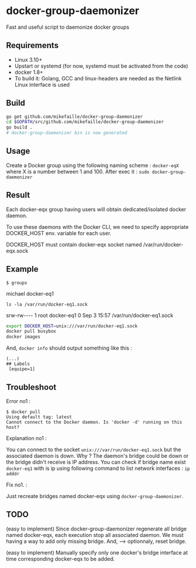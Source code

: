 # docker-group-daemonizer
Fast and useful script to daemonize docker groups

## Requirements 
- Linux 3.10+
- Upstart or systemd (for now, systemd must be activated from the code)
- docker 1.8+
- To build it: Golang, GCC and linux-headers are needed as the Netlink Linux interface is used


## Build 
  
  ```bash
  go get github.com/mikefaille/docker-group-daemonizer
  cd $GOPATH/src/github.com/mikefaille/docker-group-daemonizer
  go build .
  # docker-group-daemonizer bin is now generated
  ```

## Usage 
  Create a Docker group using the following naming scheme : `docker-eqX`
  where X is a number between 1 and 100. After exec it : `sudo docker-group-daemonizer`
 
## Result 
Each docker-eqx group having users will obtain dedicated/isolated docker daemon.

To use these daemons with the Docker CLI, we need to specify appropriate DOCKER_HOST env. variable for each user.

DOCKER_HOST must contain docker-eqx socket named /var/run/docker-eqx.sock
## Example 

`$ groups`

michael docker-eq1

`ls -la /var/run/docker-eq1.sock`

srw-rw---- 1 root docker-eq1 0 Sep  3 15:57 /var/run/docker-eq1.sock

```bash
export DOCKER_HOST=unix:///var/run/docker-eq1.sock
docker pull busybox
docker images
```

And, `docker info` should output something like this : 
```
(...)
## Labels
 [equipe=1]
```

## Troubleshoot

Error no1 : 

```
$ docker pull 
Using default tag: latest
Cannot connect to the Docker daemon. Is 'docker -d' running on this host?
```

Explanation no1 :

You can connect to the socket `unix:///var/run/docker-eq1.sock` but the associated daemon is down. Why ? The daemon's bridge could be down or the bridge didn't receive is IP address. You can check if bridge name exist `docker-eq1` with is ip using following command to list network interfaces : `ip adddr`

Fix no1. :

Just recreate bridges named docker-eqx using `docker-group-daemonizer`.


## TODO

(easy to implement) Since docker-group-daemonizer regenerate all bridge named docker-eqx, each execution stop all associated daemon. We must having a way to add only missing bridge. And, --> optionnaly, reset bridge. 

(easy to implement) Manually specify only one docker's bridge interface at time corresponding docker-eqx to be added.
